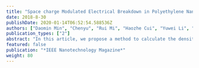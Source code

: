 ```yaml
---
title: "Space charge Modulated Electrical Breakdown in Polyethylene Nanodielelctrics"
date: 2018-8-30
publishDate: 2020-01-14T06:52:54.588536Z
authors: ["Daomin Min", "Chenyu", "Rui Mi", "Haozhe Cui", "Yuwei Li", "Weiwang Wang", "Michel Frechette", "Shengtao Li"]
publication_types: ["2"]
abstract: "In this article, we propose a method to calculate the density of deep traps formed in interaction zones based on a mesoscopic structure and a double-electric layer of polymer nanocomposites. A space-charge modulated breakdown model is then utilized to investigate the electrical breakdown property and its relation to deep traps in interaction zones. The deep traps that formed around the independent interaction zones suppressed the spacecharge accumulation and the distortion of the electric field, leading to the improvement of the dc breakdown strength. "
featured: false
publication: "*IEEE Nanotechnology Magazine*"
weight: 80
---
```


